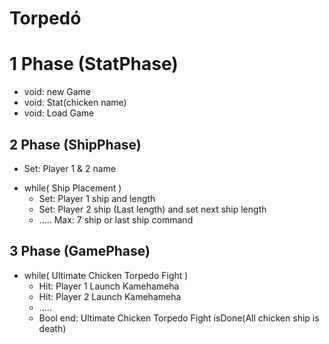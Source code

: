 # Torpedó

# 1 Phase (StatPhase)
- void: new Game
- void: Stat(chicken name)
- void: Load Game
## 2 Phase (ShipPhase)
- Set: Player 1 & 2 name
* while( Ship Placement )
  * Set: Player 1 ship and length
  * Set: Player 2 ship (Last length) and set next ship length
  * ..... Max: 7 ship or last ship command
## 3 Phase (GamePhase)
* while( Ultimate Chicken Torpedo Fight )
  * Hit: Player 1 Launch Kamehameha
  * Hit: Player 2 Launch Kamehameha
  * .....
  * Bool end: Ultimate Chicken Torpedo Fight isDone(All chicken ship is death)
